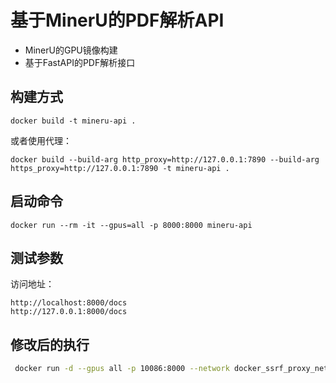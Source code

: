 # 基于MinerU的PDF解析API

- MinerU的GPU镜像构建
- 基于FastAPI的PDF解析接口

## 构建方式

```
docker build -t mineru-api .
```

或者使用代理：

```
docker build --build-arg http_proxy=http://127.0.0.1:7890 --build-arg https_proxy=http://127.0.0.1:7890 -t mineru-api .
```

## 启动命令

```
docker run --rm -it --gpus=all -p 8000:8000 mineru-api
```

## 测试参数

访问地址：

```
http://localhost:8000/docs
http://127.0.0.1:8000/docs
```

## 修改后的执行
```bash
 docker run -d --gpus all -p 10086:8000 --network docker_ssrf_proxy_network --name mineru-api-v3 -v minerupaddleocr:/root/.paddleocr mineru-api:v0.3
```

